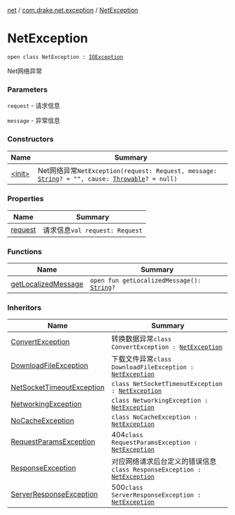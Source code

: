 [net](../../index.md) / [com.drake.net.exception](../index.md) / [NetException](./index.md)

# NetException

`open class NetException : `[`IOException`](https://docs.oracle.com/javase/6/docs/api/java/io/IOException.html)

Net网络异常

### Parameters

`request` - 请求信息

`message` - 异常信息

### Constructors

| Name | Summary |
|---|---|
| [&lt;init&gt;](-init-.md) | Net网络异常`NetException(request: Request, message: `[`String`](https://kotlinlang.org/api/latest/jvm/stdlib/kotlin/-string/index.html)`? = "", cause: `[`Throwable`](https://kotlinlang.org/api/latest/jvm/stdlib/kotlin/-throwable/index.html)`? = null)` |

### Properties

| Name | Summary |
|---|---|
| [request](request.md) | 请求信息`val request: Request` |

### Functions

| Name | Summary |
|---|---|
| [getLocalizedMessage](get-localized-message.md) | `open fun getLocalizedMessage(): `[`String`](https://kotlinlang.org/api/latest/jvm/stdlib/kotlin/-string/index.html)`?` |

### Inheritors

| Name | Summary |
|---|---|
| [ConvertException](../-convert-exception/index.md) | 转换数据异常`class ConvertException : `[`NetException`](./index.md) |
| [DownloadFileException](../-download-file-exception/index.md) | 下载文件异常`class DownloadFileException : `[`NetException`](./index.md) |
| [NetSocketTimeoutException](../-net-socket-timeout-exception/index.md) | `class NetSocketTimeoutException : `[`NetException`](./index.md) |
| [NetworkingException](../-networking-exception/index.md) | `class NetworkingException : `[`NetException`](./index.md) |
| [NoCacheException](../-no-cache-exception/index.md) | `class NoCacheException : `[`NetException`](./index.md) |
| [RequestParamsException](../-request-params-exception/index.md) | 404`class RequestParamsException : `[`NetException`](./index.md) |
| [ResponseException](../-response-exception/index.md) | 对应网络请求后台定义的错误信息`class ResponseException : `[`NetException`](./index.md) |
| [ServerResponseException](../-server-response-exception/index.md) | 500`class ServerResponseException : `[`NetException`](./index.md) |
